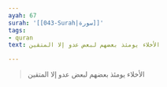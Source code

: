 ```yaml
---
ayah: 67
surah: '[[043-Surah|سورة]]'
tags:
- quran
text: الأخلاء يومئذ بعضهم لبعض عدو إلا المتقين

---
```

> الأخلاء يومئذ بعضهم لبعض عدو إلا المتقين
